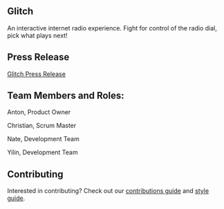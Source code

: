## Glitch

An interactive internet radio experience. Fight for control of the radio dial, pick what plays next!

## Press Release

[Glitch Press Release](PRESS_RELEASE.md)

## Team Members and Roles:

Anton, Product Owner

Christian, Scrum Master

Nate, Development Team

Yilin, Development Team

## Contributing

Interested in contributing? Check out our [contributions guide](CONTRIBUTING.md) and [style guide](STYLE_GUIDE.md).
